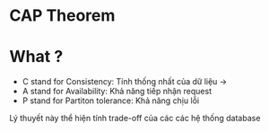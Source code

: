 # CAP Theorem

# What ?

- C stand for Consistency: Tính thống nhất của dữ liệu -> 
- A stand for Availability: Khả năng tiếp nhận request
- P stand for Partiton tolerance: Khả năng chịu lỗi

Lý thuyết này thể hiện tính trade-off của các các hệ thống database